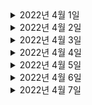 

<details> <summary>2022년 4월 1일</summary>

## 회사 업무
- 다지점관제
  - 다지점관제 디자인 공유 
  - 영철님과 진행사항 공유
  - 다지점관제 매핑 테이블 재설계
  - 다지점관제 조회 개발 

## 개인 공부
- [DDD] 도메인 주도 설계란 무엇인가?
  - Chapter4) 깊은 통찰을 향한 리팩터링 (0% -> 10%)

 
   
</details>

<details> <summary>2022년 4월 2일</summary>

## 회사 업무

## 개인 공부
- [스터디] 알고리즘
  - 문제 선정 
- [DDD] 도메인 주도 설계란 무엇인가?
  - Chapter4) 깊은 통찰을 향한 리팩터링 (10% -> 50%)
  
</details>

<details> <summary>2022년 4월 3일</summary>

## 회사 업무

## 개인 공부
- [스터디] 알고리즘
  - 이분탐색 3문제 python 풀이
  
</details>

<details> <summary>2022년 4월 4일</summary>

## 회사 업무
- 다지점 관제
  - erd재작성
  - 매핑기능 개발
- 위클리

## 개인 공부
- [DDD] 도메인 주도 설계란 무엇인가?
  - Chapter4) 깊은 통찰을 향한 리팩터링 (50% -> 100%)
  
</details>

<details> <summary>2022년 4월 5일</summary>

## 회사 업무
- 다지점 관제
  - 매핑기능 개발
- devportal 설명회

## 개인 공부
- [스터디] 알고리즘
  - 이분탐색 1문제 python 풀이
  
</details>

<details> <summary>2022년 4월 6일</summary>

## 회사 업무
- 다지점 관제
  - 매핑기능 개발
  - 매핑기능 테스트코드 작성
  - PR작성
- 다지점관제 모바일 디자인 논의
- 라스트마일 개발 토크 

## 개인 공부
- [스터디] 알고리즘
  - 이분탐색 1문제 python 풀이
  
</details>

<details> <summary>2022년 4월 7일</summary>

## 회사 업무
- 다지점 관제
  - 다지점 관제 업무 분배 논의 - with 영철님
  - 매핑 기능
    - PR피드백 반영
  - 타지점 기사 배차 취소 기능 확인 및 수정
- DDD스터디

## 개인 공부
- [스터디] 알고리즘
  - 발표 준비 및 스터디 진행
  
</details>